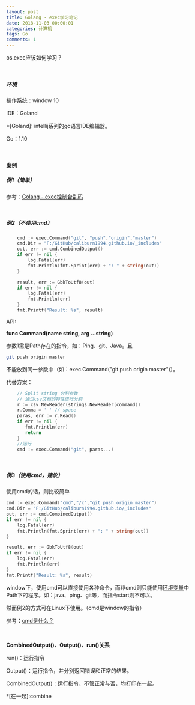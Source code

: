 ```yaml
---
layout: post
title: Golang - exec学习笔记
date: 2018-11-03 00:00:01
categories: 计算机
tags: Go
comments: 1
---
```


os.exec应该如何学习？

<br>

##### 环境

操作系统：window 10

IDE：Goland		

*[Goland]: intellij系列的go语言IDE编辑器。

Go：1.10

<br>

#### 案例

##### **例1（简单）**

参考：[Golang - exec控制台乱码](/2018/11/03/Golang-exec控制台乱码)

<br>

##### 例2（不使用cmd）

```go
	cmd := exec.Command("git", "push","origin","master")
	cmd.Dir = "F:/GitHub/caliburn1994.github.io/_includes"
	out, err := cmd.CombinedOutput()
	if err != nil {
		log.Fatal(err)
		fmt.Println(fmt.Sprint(err) + ": " + string(out))
	}

	result, err := GbkToUtf8(out)
	if err != nil {
		log.Fatal(err)
		fmt.Println(err)
	}
	fmt.Printf("Result: %s", result)

```

API:

**func Command(name string, arg ...string)** 

参数1需是Path存在的指令，如：Ping、git、Java。且

```bash
git push origin master
```

不能放到同一参数中（如：exec.Command("git push origin master")）。

代替方案：

```go
    // Split string 分割参数
    // 通过csv文档的特性进行分割
    r := csv.NewReader(strings.NewReader(command))
    r.Comma = ' ' // space
    paras, err := r.Read()
    if err != nil {
       fmt.Println(err)
       return
    }
    //运行
    cmd := exec.Command("git", paras...)
```

<br>

##### 例3（使用cmd，建议）

使用cmd的话，则比较简单

```go
cmd := exec.Command("cmd","/c","git push origin master")
cmd.Dir = "F:/GitHub/caliburn1994.github.io/_includes"
out, err := cmd.CombinedOutput()
if err != nil {
	log.Fatal(err)
	fmt.Println(fmt.Sprint(err) + ": " + string(out))
}

result, err := GbkToUtf8(out)
if err != nil {
	log.Fatal(err)
	fmt.Println(err)
}
fmt.Printf("Result: %s", result)
```
window下，使用cmd可以直接使用各种命令，而非cmd则只能使用[环境变量](https://baike.baidu.com/item/%E7%8E%AF%E5%A2%83%E5%8F%98%E9%87%8F)中Path下的程序。如：java、ping、git等，而指令start则不可以。

然而例2的方式可在Linux下使用。（cmd是window的指令）

参考：[cmd是什么？](/2018/11/16/what-is-cmd)



<br>

**CombinedOutput()、Output()、run()关系**

run()：运行指令

Output()：运行指令，并分别返回错误和正常的结果。

CombinedOutput()：运行指令，不管正常与否，均打印在一起。

*[在一起]:combine

